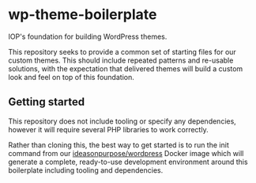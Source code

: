 # wp-theme-boilerplate

IOP's foundation for building WordPress themes.

This repository seeks to provide a common set of starting files for our custom themes. This should include repeated patterns and re-usable solutions, with the expectation that delivered themes will build a custom look and feel on top of this foundation.

## Getting started

This repository does not include tooling or specify any dependencies, however it will require several PHP libraries to work correctly.

Rather than cloning this, the best way to get started is to run the init command from our [ideasonpurpose/wordpress](https://hub.docker.com/r/ideasonpurpose/wordpress) Docker image which will generate a complete, ready-to-use development environment around this boilerplate including tooling and dependencies.

<!-- JavaScript notes (migrated from docker-wordpress-dev 

- All scripts are assumed to require jQuery and will include jQuery as a dependency. It's very difficult to get jQuery _out_ or WordPress, so instead of bundling in a second copy of the library, we just use what's there and assume it will already have been required by something else. (TODO: check this)






-->
